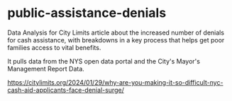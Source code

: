 # public-assistance-denials

Data Analysis for City Limits article about the increased number of denials for cash assistance, with breakdowns in a key process that helps get poor families access to vital benefits.

It pulls data from the NYS open data portal and the City's Mayor's Management Report Data.

https://citylimits.org/2024/01/29/why-are-you-making-it-so-difficult-nyc-cash-aid-applicants-face-denial-surge/

